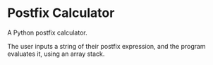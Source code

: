 # Postfix Calculator
A Python postfix calculator.

The user inputs a string of their postfix expression, and the program evaluates it, using an array stack.
